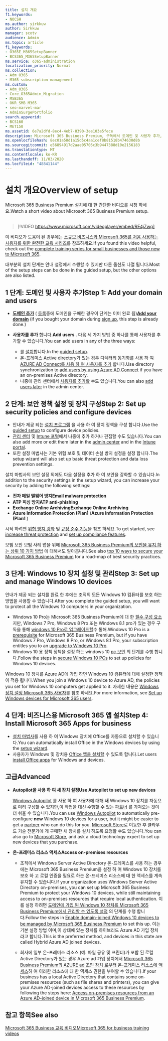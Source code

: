```yaml
---
title: 설치 개요
f1.keywords:
- NOCSH
ms.author: sirkkuw
author: Sirkkuw
manager: scotv
audience: Admin
ms.topic: article
f1_keywords:
- O365E_M365SetupBanner
- BCS365_M365SetupBanner
ms.service: o365-administration
localization_priority: Normal
ms.collection:
- Adm_O365
- M365-subscription-management
ms.custom:
- Adm_O365
- Core_O365Admin_Migration
- MSB365
- OKR_SMB_M365
- seo-marvel-mar
- AdminSurgePortfolio
search.appverid:
- BCS160
- MET150
ms.assetid: 6e7a2dfd-8ec4-4eb7-8390-3ee103e5fece
description: Microsoft 365 Business Premium, 구독에서 도메인 및 사용자 추가, 보안 정책 설정 등에 대 한 설정 단계를 알아봅니다.
ms.openlocfilehash: 8ec01a58d1a15d5c4aa1cef8b81518b474630d8b
ms.sourcegitcommit: e56894917d2aae05705c3b9447388d10e2156183
ms.translationtype: MT
ms.contentlocale: ko-KR
ms.lasthandoff: 11/03/2020
ms.locfileid: "48841144"
---
```

# <a name="overview-of-setup"></a><span data-ttu-id="caac7-103">설치 개요</span><span class="sxs-lookup"><span data-stu-id="caac7-103">Overview of setup</span></span>

<span data-ttu-id="caac7-104">Microsoft 365 Business Premium 설치에 대 한 간단한 비디오를 시청 하세요.</span><span class="sxs-lookup"><span data-stu-id="caac7-104">Watch a short video about Microsoft 365 Business Premium setup.</span></span><br><br>

> [!VIDEO https://www.microsoft.com/videoplayer/embed/RE4jZwg] 

<span data-ttu-id="caac7-105">이 비디오가 도움이 된 경우에는 [소규모 비즈니스와 Microsoft 365를 처음 사용하는 사용자를 위한 완전한 교육 시리즈](https://support.microsoft.com/office/6ab4bbcd-79cf-4000-a0bd-d42ce4d12816)를 참조하세요.</span><span class="sxs-lookup"><span data-stu-id="caac7-105">If you found this video helpful, check out the [complete training series for small businesses and those new to Microsoft 365](https://support.microsoft.com/office/6ab4bbcd-79cf-4000-a0bd-d42ce4d12816).</span></span>

<span data-ttu-id="caac7-106">대부분의 설치 단계는 안내 설정에서 수행할 수 있지만 다른 옵션도 나열 됩니다.</span><span class="sxs-lookup"><span data-stu-id="caac7-106">Most of the setup steps can be done in the guided setup, but the other options are also listed.</span></span>

## <a name="step-1-add-your-domain-and-users"></a><span data-ttu-id="caac7-107">1 단계: 도메인 및 사용자 추가</span><span class="sxs-lookup"><span data-stu-id="caac7-107">Step 1: Add your domain and users</span></span>

   - <span data-ttu-id="caac7-108">**[도메인 추가](set-up.md#add-your-domain-to-personalize-sign-in)** ( [등록](sign-up.md)중에 도메인을 구매한 경우이 단계는 이미 완료 됨)</span><span class="sxs-lookup"><span data-stu-id="caac7-108">**[Add your domain](set-up.md#add-your-domain-to-personalize-sign-in)** (if you bought your domain during [sign up](sign-up.md), this step is already done.)</span></span>

   - <span data-ttu-id="caac7-109">**사용자를 추가** 합니다.</span><span class="sxs-lookup"><span data-stu-id="caac7-109">**Add users** .</span></span> <span data-ttu-id="caac7-110">다음 세 가지 방법 중 하나를 통해 사용자를 추가할 수 있습니다.</span><span class="sxs-lookup"><span data-stu-id="caac7-110">You can add users in any of the three ways:</span></span>
        - <span data-ttu-id="caac7-111">를 [설치](set-up.md#add-users-in-the-wizard)합니다.</span><span class="sxs-lookup"><span data-stu-id="caac7-111">In the [guided setup](set-up.md#add-users-in-the-wizard).</span></span>
        - <span data-ttu-id="caac7-112">온-프레미스 Active directory가 있는 경우 디렉터리 동기화를 사용 하 여 [AZURE AD Connect를 사용 하 여 사용자를 추가](https://docs.microsoft.com/microsoft-365/enterprise/set-up-directory-synchronization) 합니다.</span><span class="sxs-lookup"><span data-stu-id="caac7-112">Use directory synchronization to [add users by using Azure AD Connect](https://docs.microsoft.com/microsoft-365/enterprise/set-up-directory-synchronization) if you have an on-premises Active directory.</span></span>
        - <span data-ttu-id="caac7-113">나중에 관리 센터에서 [사용자를 추가할](add-users-m365b.md) 수도 있습니다.</span><span class="sxs-lookup"><span data-stu-id="caac7-113">You can also [add users later](add-users-m365b.md) in the admin center.</span></span>
## <a name="step-2-set-up-security-policies-and-configure-devices"></a><span data-ttu-id="caac7-114">2 단계: 보안 정책 설정 및 장치 구성</span><span class="sxs-lookup"><span data-stu-id="caac7-114">Step 2: Set up security policies and configure devices</span></span> 

  - <span data-ttu-id="caac7-115">안내가 제공 되는 [설치 프로그램](set-up.md#protect-your-organization) 을 사용 하 여 장치 정책을 구성 합니다.</span><span class="sxs-lookup"><span data-stu-id="caac7-115">Use the [guided setup](set-up.md#protect-your-organization) to configure device policies.</span></span> 
  - <span data-ttu-id="caac7-116">[관리 센터](view-policies-and-devices.md) 및 [Intune 포털](https://docs.microsoft.com/intune/tutorial-walkthrough-intune-portal)에서 나중에 추가 하거나 편집할 수도 있습니다.</span><span class="sxs-lookup"><span data-stu-id="caac7-116">You can also add more or edit them later in the [admin center](view-policies-and-devices.md) and in the [Intune portal](https://docs.microsoft.com/intune/tutorial-walkthrough-intune-portal).</span></span>
  - <span data-ttu-id="caac7-117">또한 설정 마법사는 기본 위협 보호 및 데이터 손실 방지 설정을 설정 합니다.</span><span class="sxs-lookup"><span data-stu-id="caac7-117">The setup wizard will also set up basic threat protection and data loss prevention settings.</span></span>
  
  <span data-ttu-id="caac7-118">설치 마법사의 보안 설정 외에도 다음 설정을 추가 하 여 보안을 강화할 수 있습니다.</span><span class="sxs-lookup"><span data-stu-id="caac7-118">In addition to the security settings in the setup wizard, you can increase your security by adding the following settings:</span></span>

- <span data-ttu-id="caac7-119">**전자 메일 맬웨어 방지**</span><span class="sxs-lookup"><span data-stu-id="caac7-119">**Email malware protection**</span></span>
- <span data-ttu-id="caac7-120">**ATP 피싱 방지**</span><span class="sxs-lookup"><span data-stu-id="caac7-120">**ATP anti-phishing**</span></span>
- <span data-ttu-id="caac7-121">**Exchange Online Archiving**</span><span class="sxs-lookup"><span data-stu-id="caac7-121">**Exchange Online Archiving**</span></span>
- <span data-ttu-id="caac7-122">**Azure Information Protection (Plan1** )</span><span class="sxs-lookup"><span data-stu-id="caac7-122">**Azure Information Protection (Plan1** )</span></span>

<span data-ttu-id="caac7-123">시작 하려면 [위협 방지 강화](increase-threat-protection.md) 및 [규정 준수 기능](set-up-compliance.md)을 참조 하세요.</span><span class="sxs-lookup"><span data-stu-id="caac7-123">To get started, see [increase threat protection](increase-threat-protection.md) and [set up compliance features](set-up-compliance.md).</span></span>

<span data-ttu-id="caac7-124">모범 보안 모범 사례 맵을 위해 [Microsoft 365 Business Premium의 보안을 유지 하는 상위 10 가지 방법](https://docs.microsoft.com/office365/admin/security-and-compliance/secure-your-business-data) 에 대해서도 알아봅니다.</span><span class="sxs-lookup"><span data-stu-id="caac7-124">See also [top 10 ways to secure your Microsoft 365 Business Premium](https://docs.microsoft.com/office365/admin/security-and-compliance/secure-your-business-data) for a road-map of best security practices.</span></span>

## <a name="step-3-set-up-and-manage-windows-10-devices"></a><span data-ttu-id="caac7-125">3 단계: Windows 10 장치 설정 및 관리</span><span class="sxs-lookup"><span data-stu-id="caac7-125">Step 3: Set up and manage Windows 10 devices</span></span>

<span data-ttu-id="caac7-126">안내가 제공 되는 설치를 완료 한 후에는 조직의 모든 Windows 10 컴퓨터를 보호 하는 방법을 사용할 수 있습니다.</span><span class="sxs-lookup"><span data-stu-id="caac7-126">After you complete the guided setup, you will want to protect all the Windows 10 computers in your organization.</span></span>
  
- <span data-ttu-id="caac7-127">Windows 10 Pro는 Microsoft 365 Business Premium에 대 한 [필수 구성 요소](pre-requisites-for-data-protection.md) 지만, Windows 7 Pro, Windows 8 Pro 또는 Windows 8.1 pro가 있는 경우 구독을 통해 [windows 10 Pro로 업그레이드할](https://docs.microsoft.com/microsoft-365/business/upgrade-to-windows-pro-creators-update)수 통해.</span><span class="sxs-lookup"><span data-stu-id="caac7-127">Windows 10 Pro is a [prerequisite](pre-requisites-for-data-protection.md) for Microsoft 365 Business Premium, but if you have Windows 7 Pro, Windows 8 Pro, or Windows 8.1 Pro, your subscription entitles you to an [upgrade to  Windows 10 Pro](https://docs.microsoft.com/microsoft-365/business/upgrade-to-windows-pro-creators-update).</span></span>
- <span data-ttu-id="caac7-128">Windows 10 용 정책 정책을 설정 하는 windows 10 [pc 보안](secure-win-10-pcs.md) 의 단계를 수행 합니다.</span><span class="sxs-lookup"><span data-stu-id="caac7-128">Follow the steps in [secure Windows 10 PCs](secure-win-10-pcs.md) to set up policies for Windows 10 devices.</span></span>

<span data-ttu-id="caac7-129">Windows 10 장치를 Azure AD에 가입 하면 Windows 10 컴퓨터에 대해 설정한 정책이 적용 됩니다.</span><span class="sxs-lookup"><span data-stu-id="caac7-129">When you join a Windows 10 device to Azure AD, the policies you set for Windows 10 computers get applied to it.</span></span> <span data-ttu-id="caac7-130">자세한 내용은 [Windows 장치 설정 Microsoft 365 사용자](set-up-windows-devices.md)를 참조 하세요.</span><span class="sxs-lookup"><span data-stu-id="caac7-130">For more information, see [Set up Windows devices for Microsoft 365 users](set-up-windows-devices.md).</span></span>

## <a name="step-4-install-microsoft-365-apps-for-business"></a><span data-ttu-id="caac7-131">4 단계: 비즈니스용 Microsoft 365 앱 설치</span><span class="sxs-lookup"><span data-stu-id="caac7-131">Step 4: Install Microsoft 365 Apps for business</span></span>
- <span data-ttu-id="caac7-132">[설치 마법사](set-up.md#deploy-office-365-client-apps)를 사용 하 여 Windows 장치에 Office를 자동으로 설치할 수 있습니다.</span><span class="sxs-lookup"><span data-stu-id="caac7-132">You can automatically install Office in the Windows devices by using the [setup wizard](set-up.md#deploy-office-365-client-apps).</span></span>
- <span data-ttu-id="caac7-133">사용자가 Windows 및 장치용 [Office 앱을 설치할](https://docs.microsoft.com/office365/admin/setup/install-applications) 수 있도록 합니다.</span><span class="sxs-lookup"><span data-stu-id="caac7-133">Let users [install Office apps](https://docs.microsoft.com/office365/admin/setup/install-applications) for Windows and devices.</span></span>
     
## <a name="advanced"></a><span data-ttu-id="caac7-134">고급</span><span class="sxs-lookup"><span data-stu-id="caac7-134">Advanced</span></span>
- <span data-ttu-id="caac7-135">**Autopilot을 사용 하 여 새 장치 설정**</span><span class="sxs-lookup"><span data-stu-id="caac7-135">**Use Autopilot to set up new devices**</span></span>
            
     <span data-ttu-id="caac7-136">[Windows Autopilot](add-autopilot-devices-and-profile.md) 를 사용 하 여 사용자에 대해 **새** Windows 10 장치를 자동으로 미리 구성할 수 있지만,이 작업을 대신 수행할 수 있는 [파트너](https://www.microsoft.com/solution-providers/search) 를 가져오는 것이 더 쉬울 수 있습니다.</span><span class="sxs-lookup"><span data-stu-id="caac7-136">You can use [Windows Autopilot](add-autopilot-devices-and-profile.md) to automatically pre-configure **new** Windows 10 devices for a user, but it might be easier to get a [partner](https://www.microsoft.com/solution-providers/search) who can do this for you.</span></span> <span data-ttu-id="caac7-137">[Microsoft Store](https://go.microsoft.com/fwlink/?linkid=874598)로 이동한 후 클라우드 기술 전문가에 게 구매한 새 장치를 설치 하도록 요청할 수도 있습니다.</span><span class="sxs-lookup"><span data-stu-id="caac7-137">You can also go to [Microsoft Store](https://go.microsoft.com/fwlink/?linkid=874598), and ask a cloud technology expert to set up new devices that you purchase.</span></span>

- <span data-ttu-id="caac7-138">**온-프레미스 리소스 액세스**</span><span class="sxs-lookup"><span data-stu-id="caac7-138">**Access on-premises resources**</span></span>

     - <span data-ttu-id="caac7-139">조직에서 Windows Server Active Directory 온-프레미스를 사용 하는 경우에는 Microsoft 365 Business Premium을 설정 하 여 Windows 10 장치를 보호 하 고 로컬 인증을 필요로 하는 온-프레미스 리소스에 대 한 액세스를 계속 유지할 수 있습니다.</span><span class="sxs-lookup"><span data-stu-id="caac7-139">If your organization uses Windows Server Active Directory on-premises, you can set up Microsoft 365 Business Premium to protect your Windows 10 devices, while still maintaining access to on-premises resources that require local authentication.</span></span> <span data-ttu-id="caac7-140">이를 설정 하려면 [도메인에 가입 된 Windows 10 장치를 Microsoft 365 Business Premium에서 관리할 수 있도록 설정](manage-windows-devices.md) 의 단계를 수행 합니다.</span><span class="sxs-lookup"><span data-stu-id="caac7-140">Follow the steps in [Enable domain-joined Windows 10 devices to be managed by Microsoft 365 Business Premium](manage-windows-devices.md) to set this up.</span></span> <span data-ttu-id="caac7-141">이는 기본 설정 방법 이며,이 상태에 있는 장치를 하이브리드 Azure AD 가입 장치 라고 합니다.</span><span class="sxs-lookup"><span data-stu-id="caac7-141">This is the preferred method, and devices in this state are called Hybrid Azure AD joined devices.</span></span>

    - <span data-ttu-id="caac7-142">회사에 일부 온-프레미스 리소스 (예: 파일 공유 및 프린터)가 포함 된 로컬 Active Directory가 있는 경우 Azure ad 가입 장치에서 [Microsoft 365 Business Premium의 AZURE ad 조인 장치 로부터 온-프레미스 리소스에 액세스](access-resources.md)하 여 이러한 리소스에 대 한 액세스 권한을 부여할 수 있습니다.</span><span class="sxs-lookup"><span data-stu-id="caac7-142">If your business has a local Active Directory that contains some on-premises resources (such as file shares and printers), you can give your Azure AD-joined devices access to these resources by following the steps here: [Access on-premises resources from an Azure AD-joined device in Microsoft 365 Business Premium](access-resources.md).</span></span>

## <a name="see-also"></a><span data-ttu-id="caac7-143">참고 항목</span><span class="sxs-lookup"><span data-stu-id="caac7-143">See also</span></span>

[<span data-ttu-id="caac7-144">Microsoft 365 Business 교육 비디오</span><span class="sxs-lookup"><span data-stu-id="caac7-144">Microsoft 365 for business training videos</span></span>](https://support.microsoft.com/office/6ab4bbcd-79cf-4000-a0bd-d42ce4d12816)

